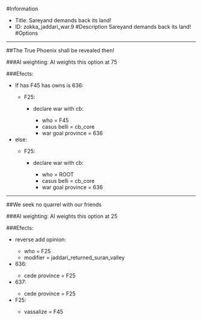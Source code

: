#Information
 - Title: Sareyand demands back its land!
 - ID: zokka_jaddari_war.9
#Description
Sareyand demands back its land!
#Options

___
##The True Phoenix shall be revealed then!

###AI weighting:
AI weights this option at 75


###Efects:<ul><li>If has F45 has owns is 636:</li><ul><li>F25:</li><ul><li>declare war with cb:</li><ul><li>who = F45</li><li>casus belli = cb_core</li><li>war goal province = 636</li></ul></ul></ul><li>else:</li><ul><li>F25:</li><ul><li>declare war with cb:</li><ul><li>who = ROOT</li><li>casus belli = cb_core</li><li>war goal province = 636</li></ul></ul></ul></ul>

___
##We seek no quarrel with our friends

###AI weighting:
AI weights this option at 25


###Efects:<ul><li>reverse add opinion:</li><ul><li>who = F25</li><li>modifier = jaddari_returned_suran_valley</li></ul><li>636:</li><ul><li>cede province = F25</li></ul><li>637:</li><ul><li>cede province = F25</li></ul><li>F25:</li><ul><li>vassalize = F45</li></ul></ul>
